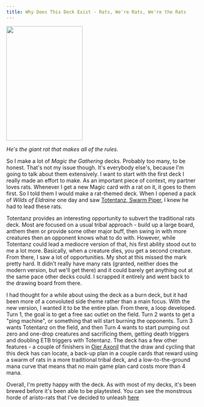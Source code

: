 ```yaml
---
title: Why Does This Deck Exist - Rats, We're Rats, We're the Rats
---
```

<img src="https://cards.scryfall.io/large/front/1/4/1422d6db-fe5b-4a89-951a-fbd7985a29fc.jpg?1692939482" width="200" height="300">
  
_He's the giant rat that makes all of the rules._  

So I make a lot of _Magic the Gathering_ decks. Probably too many, to be honest. That's not my issue though. It's everybody else's, because I'm going to talk about them extensively. I want to start with the first deck I really made an effort to make. As an important piece of context, my partner loves rats. Whenever I get a new Magic card with a rat on it, it goes to them first. So I told them I would make a rat-themed deck. When I opened a pack of _Wilds of Eldraine_ one day and saw [Totentanz, Swarm Piper](https://scryfall.com/card/woe/216/totentanz-swarm-piper), I knew he had to lead these rats.  

Totentanz provides an interesting opportunity to subvert the traditional rats deck. Most are focused on a usual tribal approach - build up a large board, anthem them or provide some other major buff, then swing in with more creatures then an opponent knows what to do with. However, while Totentanz could lead a mediocre version of that, his first ability stood out to me a lot more. Basically, when a creature dies, you get a second creature. From there, I saw a lot of opportunities. My shot at this missed the mark pretty hard. It didn't really have many rats (granted, neither does the modern version, but we'll get there) and it could barely get anything out at the same pace other decks could. I scrapped it entirely and went back to the drawing board from there.  

I had thought for a while about using the deck as a burn deck, but it had been more of a convoluted side theme rather than a main focus. With the new version, I wanted it to be the entire plan. From there, a loop developed. Turn 1, the goal is to get a free sac outlet on the field. Turn 2 wants to get a "ping machine", or something that will start burning the opponents. Turn 3 wants Totentanz on the field, and then Turn 4 wants to start pumping out zero and one-drop creatures and sacrificing them, getting death triggers and doubling ETB triggers with Totentanz. The deck has a few other features - a couple of finishers in [Ojer Axonil](https://scryfall.com/card/lci/158/ojer-axonil-deepest-might-temple-of-power) that the draw and cycling that this deck has can locate, a back-up plan in a couple cards that reward using a swarm of rats in a more traditional tribal deck, and a low-to-the-ground mana curve that means that no main game plan card costs more than 4 mana.  

Overall, I'm pretty happy with the deck. As with most of my decks, it's been brewed before it's been able to be playtested. You can see the monstrous horde of aristo-rats that I've decided to unleash [here](https://archidekt.com/decks/11265155/rats_were_rats_were_the_rats_new)

